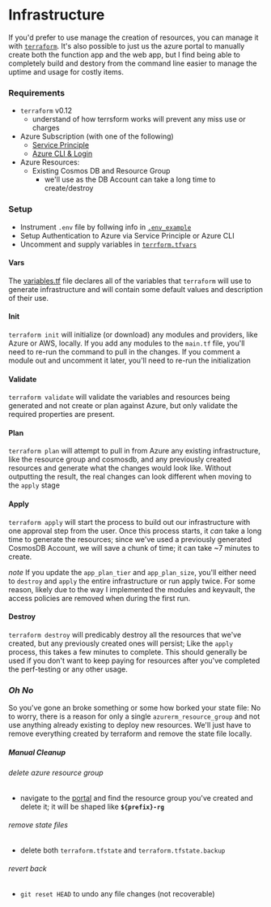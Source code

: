 # Infrastructure

If you'd prefer to use manage the creation of resources, you can manage it with [`terraform`](https://https://www.terraform.io/). It's also possible to just us the azure portal to manually create both the function app and the web app, but I find being able to completely build and destory from the command line easier to manage the uptime and usage for costly items.

### Requirements

- `terraform` v0.12
  - understand of how terrsform works will prevent any miss use or charges
- Azure Subscription (with one of the following)
  - [Service Principle](https://www.terraform.io/docs/providers/azurerm/guides/service_principal_client_secret.html)
  - [Azure CLI & Login](https://www.terraform.io/docs/providers/azurerm/guides/azure_cli.html)
- Azure Resources:
  - Existing Cosmos DB and Resource Group
    - we'll use as the DB Account can take a long time to create/destroy

### Setup

- Instrument `.env` file by follwing info in [`.env_example`](./.env_example)
- Setup Authentication to Azure via Service Principle or Azure CLI
- Uncomment and supply variables in [`terrform.tfvars`](./terraform.tfvars)

#### Vars

The [variables.tf](./variables.tf) file declares all of the variables that `terraform` will use to generate infrastructure and will contain some default values and description of their use.

#### Init

`terraform init` will initialize (or download) any modules and providers, like Azure or AWS, locally. If you add any modules to the `main.tf` file, you'll need to re-run the command to pull in the changes. If you comment a module out and uncomment it later, you'll need to re-run the initialization

#### Validate

`terraform validate` will validate the variables and resources being generated and not create or plan against Azure, but only validate the required properties are present.

#### Plan

`terraform plan` will attempt to pull in from Azure any existing infrastructure, like the resource group and cosmosdb, and any previously created resources and generate what the changes would look like. Without outputting the result, the real changes can look different when moving to the `apply` stage

#### Apply

`terraform apply` will start the process to build out our infrastructure with one approval step from the user. Once this process starts, it _can_ take a long time to generate the resources; since we've used a previously generated CosmosDB Account, we will save a chunk of time; it can take ~7 minutes to create.

_note_
If you update the `app_plan_tier` and `app_plan_size`, you'll either need to `destroy` and `apply` the entire infrastructure or run apply twice. For some reason, likely due to the way I implemented the modules and keyvault, the access policies are removed when during the first run.

#### Destroy

`terraform destroy` will predicably destroy all the resources that we've created, but any previously created ones will persist; Like the `apply` process, this takes a few minutes to complete. This should generally be used if you don't want to keep paying for resources after you've completed the perf-testing or any other usage.

### **_Oh No_**

So you've gone an broke something or some how borked your state file: No to worry, there is a reason for only a single `azurerm_resource_group` and not use anything already existing to deploy new resources. We'll just have to remove everything created by terraform and remove the state file locally.

##### Manual Cleanup

###### delete azure resource group

- navigate to the [portal](https://portal.azure.com) and find the resource group you've created and delete it; it will be shaped like **`${prefix}-rg`**

###### remove state files

- delete both `terraform.tfstate` and `terraform.tfstate.backup`

###### revert back

- `git reset HEAD` to undo any file changes (not recoverable)
